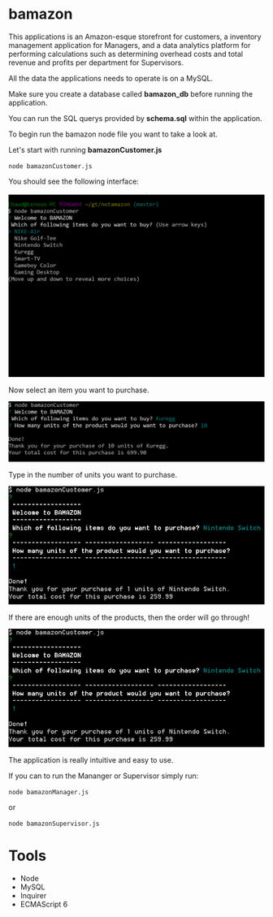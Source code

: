 # bamazon

This applications is an Amazon-esque storefront for customers, a inventory management application for Managers, and a data analytics platform for performing calculations such as determining overhead costs and total revenue and profits per department for Supervisors.

All the data the applications needs to operate is on a MySQL.

Make sure you create a database called **bamazon_db** before running the application.

You can run the SQL querys provided by **schema.sql** within the application.

To begin run the bamazon node file you want to take a look at.

Let's start with running **bamazonCustomer.js**

`node bamazonCustomer.js`

You should see the following interface:

![bamazonCustomer Order Example 1](/instruc/bamazonC1.PNG)

Now select an item you want to purchase.

![bamazonCustomer Order Example 2](/instruc/bamazonC2.PNG)

Type in the number of units you want to purchase.

![bamazonCustomer Order Example 3](/instruc/bamazonC3.PNG)

If there are enough units of the products, then the order will go through!

![bamazonCustomer Order Example 3](/instruc/bamazonC3.PNG)


The application is really intuitive and easy to use.

If you can to run the Mananger or Supervisor simply run:

`node bamazonManager.js`

or

`node bamazonSupervisor.js`



# Tools

* Node
* MySQL
* Inquirer
* ECMAScript 6








